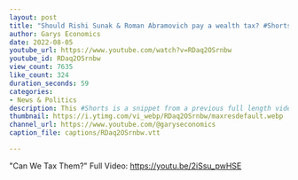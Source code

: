 ```yaml
---
layout: post
title: "Should Rishi Sunak & Roman Abramovich pay a wealth tax? #Shorts"
author: Garys Economics
date: 2022-08-05
youtube_url: https://www.youtube.com/watch?v=RDaq2OSrnbw
youtube_id: RDaq2OSrnbw
view_count: 7635
like_count: 324
duration_seconds: 59
categories:
- News & Politics
description: This #Shorts is a snippet from a previous full length video
thumbnail: https://i.ytimg.com/vi_webp/RDaq2OSrnbw/maxresdefault.webp
channel_url: https://www.youtube.com/@garyseconomics
caption_file: captions/RDaq2OSrnbw.vtt

---
```


"Can We Tax Them?"
Full Video: https://youtu.be/2iSsu_pwHSE
